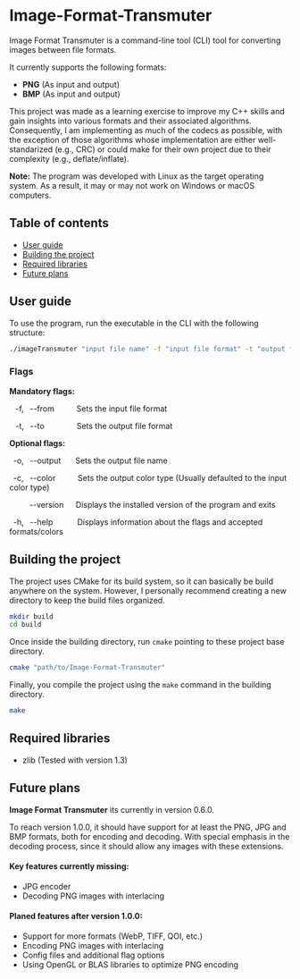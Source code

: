 # Image-Format-Transmuter
Image Format Transmuter is a command-line tool (CLI) tool for converting images between file formats.

It currently supports the following formats:
- **PNG** (As input and output)
- **BMP** (As input and output)

This project was made as a learning exercise to improve my C++ skills and gain insights into various formats and their associated algorithms. Consequently, I am implementing as much of the codecs as possible, with the exception of those algorithms whose implementation are either well-standarized (e.g., CRC) or could make for their own project due to their complexity (e.g., deflate/inflate).

**Note:** The program was developed with Linux as the target operating system. As a result, it may or may not work on Windows or macOS computers.

## Table of contents
- [User guide](#user-guide)
- [Building the project](#building-the-project)
- [Required libraries](#required-libraries)
- [Future plans](#future-plans)

## User guide
To use the program, run the executable in the CLI with the following structure:
```sh
./imageTransmuter "input file name" -f "input file format" -t "output file format"
```
### Flags
**Mandatory flags:**

&ensp; -f, &ensp;--from &ensp; &emsp; &ensp;Sets the input file format

&ensp;  -t, &ensp;--to &emsp; &emsp; &emsp; Sets the output file format

**Optional flags:**

&ensp;-o, &ensp;--output &emsp; &nbsp;Sets the output file name

&ensp;-c, &ensp;--color &emsp; &emsp; Sets the output color type (Usually defaulted to the input color type)

&emsp; &ensp; &ensp;--version &emsp; Displays the installed version of the program and exits

&ensp;-h, &ensp;--help &emsp; &emsp;&nbsp; Displays information about the flags and accepted formats/colors

## Building the project
The project uses CMake for its build system, so it can basically be build anywhere on the system. However, I personally recommend creating a new directory to keep the build files organized.
```sh
mkdir build
cd build
```
Once inside the building directory, run `cmake` pointing to these project base directory.
```sh
cmake "path/to/Image-Format-Transmuter"
```
Finally, you compile the project using the `make` command in the building directory.
```sh
make
```

## Required libraries
- zlib (Tested with version 1.3)

## Future plans
**Image Format Transmuter** its currently in version 0.6.0.

To reach version 1.0.0, it should have support for at least the PNG, JPG and BMP formats, both for encoding and decoding. With special emphasis in the decoding process, since it should allow any images with these extensions.

#### Key features currently missing:
- JPG encoder
- Decoding PNG images with interlacing

#### Planed features after version 1.0.0:
- Support for more formats  (WebP, TIFF, QOI, etc.)
- Encoding PNG images with interlacing
- Config files and additional flag options
- Using OpenGL or BLAS libraries to optimize PNG encoding
